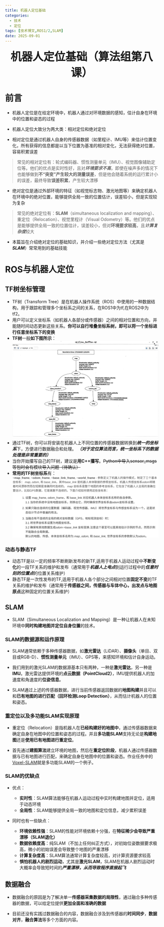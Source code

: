 ```yaml
---
title: 机器人定位基础
categories: 
  - 技术
  - 定位
tags: [技术博文,ROS1/2,SLAM]
date: 2025-09-01
---
```

<div align="center" style="font-size: 36px; font-weight: 800;">
  机器人定位基础（算法组第八课）
</div>

# 前言
- 机器人定位是在给定环境中，机器人通过对环境数据的感知，估计自身在环境中的位置和姿态的过程

- 机器人定位大致分为两大类：相对定位和绝对定位

- 相对定位是通过机器人自身的传感器数据（如里程计、IMU等）来估计位置变化，所有获得的信息都是以当下位置为基准的相对变化，无法获得绝对位置，容易积累误差

> 常见的相对定位有：轮式编码器、惯性测量单元（IMU）、视觉图像辅助定位等。他们的优点是实时性好，且对***环境要求不高***，即使在噪声多的情况下也能够做到**不“突变”产生较大的测量误差**，但是他会随着系统的运行累计小的误差，最终导致**误差积累**，产生较大漂移

- 绝对定位是通过外部环境的特征（如视觉标志物、激光地图等）来确定机器人在环境中的绝对位置，能够提供全局一致的位置估计，误差较小，但是实现较为复杂

> 常见的绝对定位有：**SLAM**（simultaneous localization and mapping）、重定位（Relocation）、视觉里程计（Visual Odometry）等。他们的优点是能够提供全局一致的位置估计，误差较小，但对**环境要求较高**，且***计算复杂度***较大

- 本篇旨在介绍绝对定位的基础知识，并介绍一些绝对定位方法（尤其是***SLAM***）常常用到的基础技能

# ROS与机器人定位

## TF树坐标管理
- TF树（Transform Tree）是在机器人操作系统（ROS）中使用的一种数据结构，用于跟踪和管理多个坐标系之间的关系，在ROS1中为tf,在ROS2中为tf2。
- 用户可以定义坐标系（如机器人各部分或传感器）之间的相对位置和方向，并能随时间动态更新这些关系。**你可以自行堆叠坐标系树，即可以将一个坐标进行任意坐标系下的变换**
- **TF树**一般**如下图所示**：
![](../blog-img/TFimage/49B05AF3F6D0ACEFDCF6BEA738F37918.jpg)
- 通过TF树，你可以将安装在机器人上不同位置的传感器数据转换到***统一的坐标系***下，方便进行数据融合和处理。 ***（对于定位算法而言，统一坐标系下的数据处理是非常重要的）***
- 当你开始攥写自己的TF树，建议是**用C++攥写**。~~Python中导入sensor_msgs等包时会有模块导入问题（待确认）~~
- **常用的TF树坐标系**有：
![](../blog-img/TFimage/image.png)

### 动态与静态TF
- 动态TF是以一定的频率不断刷新发布的新TF,适用于机器人运动过程中**不断变化**的一段TF关系的维护和发布（通常用于***机器人上电点***到运行过程中的***任意时刻的位置点***的位置关系维护）
- 静态TF是一次性发布的TF,适用于机器人各个部分之间相对位置**固定不变**的TF关系的维护和发布（通常用于**传感器之间，传感器与车体中心，出发点与地图原点**这种固定的位置关系维护）

## SLAM
- SLAM（Simultaneous Localization and Mapping）是一种让机器人在未知环境中**同时构建地图并定位自身位置**的技术。

### SLAM的数据源和运作原理
- SLAM通常依赖于多种传感器数据，如**激光雷达**（LiDAR）、**摄像头**（单目、双目或RGB-D）、**惯性测量单元**（IMU）、GPS等，来感知环境和估计自身运动。

- 我们用到的激光SLAM的数据源基本只有两种，一种是**激光雷达**，另一种是**IMU**。激光雷达提供环境的**点云数据（PointCloud2）**，IMU提供机器人的加速度和角速度的**位姿信息**。

- SLAM通过上述的传感器数据，进行当前传感器返回数据的**地图构建**并且可以和**已有地图的进行匹配（回环检测Loop Detection）**，从而估计机器人的位置和姿态。

### 重定位以及多功能SLAM实现原理
- 重定位（Relocation）是指机器人在**已经构建好的地图中**，通过传感器数据来确定自身在地图中的位置和姿态的过程。并且**多功能SLAM**支持无论是**构建地图**还是**使用已有地图进行重定位**。

- 首先通过**建图算法**建立环境的地图，然后在**重定位阶段**，机器人通过传感器数据与已有地图进行匹配，来确定自身在地图中的位置和姿态。作业任务中的[Voxel-SLAM](https://github.com/hku-mars/Voxel-SLAM)就是多功能SLAM的一个例子。

### SLAM的优缺点
- 优点：
  - **实时性**：SLAM算法能够在机器人运动过程中实时构建地图并定位，适用于动态环境
  - **全局性**：SLAM能够提供全局一致的地图和定位信息，减少累积误差

- 同时也有一些缺点：
  - **环境依赖性强**：SLAM的性能对环境依赖十分强，在**特征稀少会导致严重漂移（SLAM退化）**
  - **数据依赖度高**：纯SLAM（不加上任何纠正方式），对初始位姿数据要求极高，微小的初始误差会导致整个地图的严重漂移
  - **计算复杂度高**：SLAM算法通常计算复杂度较高，对计算资源要求较高
  - **惧怕机器人的剧烈运动**，尤其是**激光SLAM**，SLAM在机器人剧烈运动时大概率会导致短时间的***严重漂移，从而导致程序直接起飞***

## 数据融合
- 数据融合的原因是为了解决单一**传感器采集数据的局限性**，通过融合多种传感器的数据，可以给定位提供**更加全面和准确的数据**

- 目前还没有实践过数据融合的内容，数据融合涉及到传感器的**时间同步**，**数据对齐**，**融合算法**等多个方面的内容。
